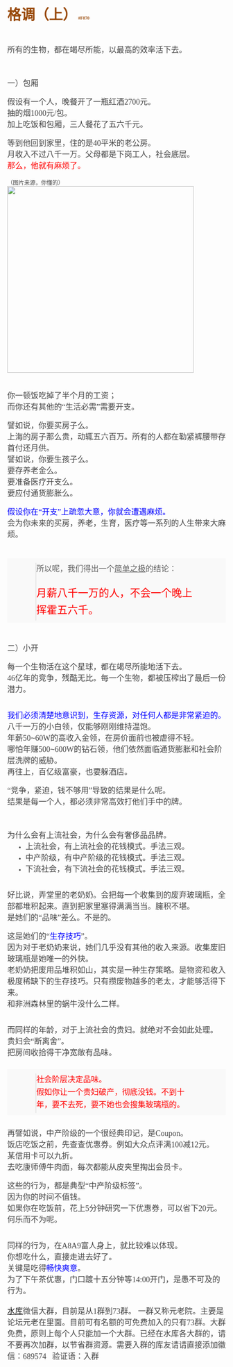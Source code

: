 
<span style="word-wrap: break-word; font-weight: 700; color: rgb(68, 68, 68); font-family: Tahoma, &quot;Microsoft Yahei&quot;, Simsun; font-size: 14px;"><font face="微软雅黑" style="word-wrap: break-word;"><font color="#984807" style="word-wrap: break-word;"><font size="6" style="word-wrap: break-word;">格调（上）</font></font><font color="#984807" style="word-wrap: break-word;">&nbsp;<font size="1" style="word-wrap: break-word;">#F870</font></font></font></span><br style="word-wrap: break-word; color: rgb(68, 68, 68); font-family: Tahoma, &quot;Microsoft Yahei&quot;, Simsun; font-size: 14px;" />
<div align="left" style="word-wrap: break-word; color: rgb(68, 68, 68); font-family: Tahoma, &quot;Microsoft Yahei&quot;, Simsun; font-size: 14px;">
	&nbsp;</div>
<div align="left" style="word-wrap: break-word; color: rgb(68, 68, 68); font-family: Tahoma, &quot;Microsoft Yahei&quot;, Simsun; font-size: 14px;">
	&nbsp;</div>
<div align="left" style="word-wrap: break-word; color: rgb(68, 68, 68); font-family: Tahoma, &quot;Microsoft Yahei&quot;, Simsun; font-size: 14px;">
	<font face="楷体, 楷体_GB2312" style="word-wrap: break-word;"><font size="4" style="word-wrap: break-word;">所有的生物，都在竭尽所能，以最高的效率活下去。</font></font></div>
<br style="word-wrap: break-word; color: rgb(68, 68, 68); font-family: Tahoma, &quot;Microsoft Yahei&quot;, Simsun; font-size: 14px;" />
<br style="word-wrap: break-word; color: rgb(68, 68, 68); font-family: Tahoma, &quot;Microsoft Yahei&quot;, Simsun; font-size: 14px;" />
<br style="word-wrap: break-word; color: rgb(68, 68, 68); font-family: Tahoma, &quot;Microsoft Yahei&quot;, Simsun; font-size: 14px;" />
<div align="left" style="word-wrap: break-word; color: rgb(68, 68, 68); font-family: Tahoma, &quot;Microsoft Yahei&quot;, Simsun; font-size: 14px;">
	<font face="楷体, 楷体_GB2312" style="word-wrap: break-word;"><font size="4" style="word-wrap: break-word;">一）包厢</font></font></div>
<br style="word-wrap: break-word; color: rgb(68, 68, 68); font-family: Tahoma, &quot;Microsoft Yahei&quot;, Simsun; font-size: 14px;" />
<div align="left" style="word-wrap: break-word; color: rgb(68, 68, 68); font-family: Tahoma, &quot;Microsoft Yahei&quot;, Simsun; font-size: 14px;">
	<font face="楷体, 楷体_GB2312" style="word-wrap: break-word;"><font size="4" style="word-wrap: break-word;">假设有一个人，晚餐开了一瓶红酒2700元。</font></font></div>
<div align="left" style="word-wrap: break-word; color: rgb(68, 68, 68); font-family: Tahoma, &quot;Microsoft Yahei&quot;, Simsun; font-size: 14px;">
	<font face="楷体, 楷体_GB2312" style="word-wrap: break-word;"><font size="4" style="word-wrap: break-word;">抽的烟1000元/包。</font></font></div>
<div align="left" style="word-wrap: break-word; color: rgb(68, 68, 68); font-family: Tahoma, &quot;Microsoft Yahei&quot;, Simsun; font-size: 14px;">
	<font face="楷体, 楷体_GB2312" style="word-wrap: break-word;"><font size="4" style="word-wrap: break-word;">加上吃饭和包厢，三人餐花了五六千元。</font></font></div>
<br style="word-wrap: break-word; color: rgb(68, 68, 68); font-family: Tahoma, &quot;Microsoft Yahei&quot;, Simsun; font-size: 14px;" />
<div align="left" style="word-wrap: break-word; color: rgb(68, 68, 68); font-family: Tahoma, &quot;Microsoft Yahei&quot;, Simsun; font-size: 14px;">
	<font face="楷体, 楷体_GB2312" style="word-wrap: break-word;"><font size="4" style="word-wrap: break-word;">等到他回到家里，住的是40平米的老公房。</font></font></div>
<div align="left" style="word-wrap: break-word; color: rgb(68, 68, 68); font-family: Tahoma, &quot;Microsoft Yahei&quot;, Simsun; font-size: 14px;">
	<font face="楷体, 楷体_GB2312" style="word-wrap: break-word;"><font size="4" style="word-wrap: break-word;">月收入不过八千一万。父母都是下岗工人，社会底层。</font></font></div>
<div align="left" style="word-wrap: break-word; color: rgb(68, 68, 68); font-family: Tahoma, &quot;Microsoft Yahei&quot;, Simsun; font-size: 14px;">
	<font face="楷体, 楷体_GB2312" style="word-wrap: break-word;"><font size="4" style="word-wrap: break-word;"><font color="#ff0000" style="word-wrap: break-word;">那么，他就有麻烦了。</font></font></font></div>
<br style="word-wrap: break-word; color: rgb(68, 68, 68); font-family: Tahoma, &quot;Microsoft Yahei&quot;, Simsun; font-size: 14px;" />
<div align="left" style="word-wrap: break-word; color: rgb(68, 68, 68); font-family: Tahoma, &quot;Microsoft Yahei&quot;, Simsun; font-size: 14px;">
	<font face="宋体" style="word-wrap: break-word;"><font size="2" style="word-wrap: break-word;">（图片来源，你懂的）</font></font></div>
<font face="楷体, 楷体_GB2312" style="word-wrap: break-word; color: rgb(68, 68, 68); font-size: 14px;"><font size="4" style="word-wrap: break-word;"><img _load="1" aid="15880" class="zoom" file="http://www.shuikult.net/uploads/allimg/170212/09191421Y-0.png" id="aimg_15880" initialized="true" inpost="1" lazyloaded="true" src="http://www.shuikult.net/uploads/allimg/170212/09191421Y-0.png" style="cursor: pointer; word-wrap: break-word;" width="430" zoomfile="http://www.shuikult.net/uploads/allimg/170212/09191421Y-0.png" />&nbsp;</font></font><br style="word-wrap: break-word;" />
<br style="word-wrap: break-word; color: rgb(68, 68, 68); font-family: Tahoma, &quot;Microsoft Yahei&quot;, Simsun; font-size: 14px;" />
<div align="left" style="word-wrap: break-word; color: rgb(68, 68, 68); font-family: Tahoma, &quot;Microsoft Yahei&quot;, Simsun; font-size: 14px;">
	&nbsp;</div>
<div align="left" style="word-wrap: break-word; color: rgb(68, 68, 68); font-family: Tahoma, &quot;Microsoft Yahei&quot;, Simsun; font-size: 14px;">
	<font face="楷体, 楷体_GB2312" style="word-wrap: break-word;"><font size="4" style="word-wrap: break-word;">你一顿饭吃掉了半个月的工资；</font></font></div>
<div align="left" style="word-wrap: break-word; color: rgb(68, 68, 68); font-family: Tahoma, &quot;Microsoft Yahei&quot;, Simsun; font-size: 14px;">
	<font face="楷体, 楷体_GB2312" style="word-wrap: break-word;"><font size="4" style="word-wrap: break-word;">而你还有其他的&ldquo;生活必需&rdquo;需要开支。</font></font></div>
<br style="word-wrap: break-word; color: rgb(68, 68, 68); font-family: Tahoma, &quot;Microsoft Yahei&quot;, Simsun; font-size: 14px;" />
<div align="left" style="word-wrap: break-word; color: rgb(68, 68, 68); font-family: Tahoma, &quot;Microsoft Yahei&quot;, Simsun; font-size: 14px;">
	<font face="楷体, 楷体_GB2312" style="word-wrap: break-word;"><font size="4" style="word-wrap: break-word;">譬如说，你要买房子么。</font></font></div>
<div align="left" style="word-wrap: break-word; color: rgb(68, 68, 68); font-family: Tahoma, &quot;Microsoft Yahei&quot;, Simsun; font-size: 14px;">
	<font face="楷体, 楷体_GB2312" style="word-wrap: break-word;"><font size="4" style="word-wrap: break-word;">上海的房子那么贵，动辄五六百万。所有的人都在勒紧裤腰带存首付还月供。</font></font></div>
<div align="left" style="word-wrap: break-word; color: rgb(68, 68, 68); font-family: Tahoma, &quot;Microsoft Yahei&quot;, Simsun; font-size: 14px;">
	<font face="楷体, 楷体_GB2312" style="word-wrap: break-word;"><font size="4" style="word-wrap: break-word;">譬如说，你要生孩子么。</font></font></div>
<div align="left" style="word-wrap: break-word; color: rgb(68, 68, 68); font-family: Tahoma, &quot;Microsoft Yahei&quot;, Simsun; font-size: 14px;">
	<font face="楷体, 楷体_GB2312" style="word-wrap: break-word;"><font size="4" style="word-wrap: break-word;">要存养老金么。</font></font></div>
<div align="left" style="word-wrap: break-word; color: rgb(68, 68, 68); font-family: Tahoma, &quot;Microsoft Yahei&quot;, Simsun; font-size: 14px;">
	<font face="楷体, 楷体_GB2312" style="word-wrap: break-word;"><font size="4" style="word-wrap: break-word;">要准备医疗开支么。</font></font></div>
<div align="left" style="word-wrap: break-word; color: rgb(68, 68, 68); font-family: Tahoma, &quot;Microsoft Yahei&quot;, Simsun; font-size: 14px;">
	<font face="楷体, 楷体_GB2312" style="word-wrap: break-word;"><font size="4" style="word-wrap: break-word;">要应付通货膨胀么。</font></font></div>
<br style="word-wrap: break-word; color: rgb(68, 68, 68); font-family: Tahoma, &quot;Microsoft Yahei&quot;, Simsun; font-size: 14px;" />
<div align="left" style="word-wrap: break-word; color: rgb(68, 68, 68); font-family: Tahoma, &quot;Microsoft Yahei&quot;, Simsun; font-size: 14px;">
	<font face="楷体, 楷体_GB2312" style="word-wrap: break-word;"><font size="4" style="word-wrap: break-word;"><font color="#0000ff" style="word-wrap: break-word;">假设你在&ldquo;开支&rdquo;上疏忽大意，你就会遭遇麻烦。</font></font></font></div>
<div align="left" style="word-wrap: break-word; color: rgb(68, 68, 68); font-family: Tahoma, &quot;Microsoft Yahei&quot;, Simsun; font-size: 14px;">
	<font face="楷体, 楷体_GB2312" style="word-wrap: break-word;"><font size="4" style="word-wrap: break-word;">会为你未来的买房，养老，生育，医疗等一系列的人生带来大麻烦。</font></font></div>
<br style="word-wrap: break-word; color: rgb(68, 68, 68); font-family: Tahoma, &quot;Microsoft Yahei&quot;, Simsun; font-size: 14px;" />
<br style="word-wrap: break-word; color: rgb(68, 68, 68); font-family: Tahoma, &quot;Microsoft Yahei&quot;, Simsun; font-size: 14px;" />
<div align="left" style="word-wrap: break-word; color: rgb(68, 68, 68); font-family: Tahoma, &quot;Microsoft Yahei&quot;, Simsun; font-size: 14px;">
	<div class="quote" style="word-wrap: break-word; overflow: hidden; margin: 10px 0px; padding: 10px 10px 5px 65px; background: url(&quot;http://www3.shuiku.net/static/image/common/icon_quote_s.gif&quot;) 20px 6px no-repeat rgb(249, 249, 249); color: rgb(102, 102, 102); zoom: 1;">
		<blockquote style="word-wrap: break-word; display: inline-block; margin: 0px; padding: 0px 65px 5px 0px; background: url(&quot;http://www3.shuiku.net/static/image/common/icon_quote_e.gif&quot;) 100% 100% no-repeat; line-height: 1.6; zoom: 1;">
			<div align="left" style="word-wrap: break-word;">
				<font face="楷体, 楷体_GB2312" style="word-wrap: break-word;"><font size="4" style="word-wrap: break-word;">所以呢，我们得出一个<u style="word-wrap: break-word;">简单之极</u>的结论：</font></font></div>
			<div align="left" style="word-wrap: break-word;">
				&nbsp;</div>
			<div align="left" style="word-wrap: break-word;">
				<font face="微软雅黑" style="word-wrap: break-word;"><font size="5" style="word-wrap: break-word;"><font color="#ff0000" style="word-wrap: break-word;">月薪八千一万的人，不会一个晚上挥霍五六千。</font></font></font></div>
		</blockquote>
	</div>
</div>
<br style="word-wrap: break-word; color: rgb(68, 68, 68); font-family: Tahoma, &quot;Microsoft Yahei&quot;, Simsun; font-size: 14px;" />
<br style="word-wrap: break-word; color: rgb(68, 68, 68); font-family: Tahoma, &quot;Microsoft Yahei&quot;, Simsun; font-size: 14px;" />
<div align="left" style="word-wrap: break-word; color: rgb(68, 68, 68); font-family: Tahoma, &quot;Microsoft Yahei&quot;, Simsun; font-size: 14px;">
	<font face="楷体, 楷体_GB2312" style="word-wrap: break-word;"><font size="4" style="word-wrap: break-word;">二）小开</font></font></div>
<br style="word-wrap: break-word; color: rgb(68, 68, 68); font-family: Tahoma, &quot;Microsoft Yahei&quot;, Simsun; font-size: 14px;" />
<div align="left" style="word-wrap: break-word; color: rgb(68, 68, 68); font-family: Tahoma, &quot;Microsoft Yahei&quot;, Simsun; font-size: 14px;">
	<font face="楷体, 楷体_GB2312" style="word-wrap: break-word;"><font size="4" style="word-wrap: break-word;">每一个生物活在这个星球，都在竭尽所能地活下去。</font></font></div>
<div align="left" style="word-wrap: break-word; color: rgb(68, 68, 68); font-family: Tahoma, &quot;Microsoft Yahei&quot;, Simsun; font-size: 14px;">
	<font face="楷体, 楷体_GB2312" style="word-wrap: break-word;"><font size="4" style="word-wrap: break-word;">46亿年的竞争，残酷无比。每一个生物，都被压榨出了最后一份潜力。</font></font></div>
<br style="word-wrap: break-word; color: rgb(68, 68, 68); font-family: Tahoma, &quot;Microsoft Yahei&quot;, Simsun; font-size: 14px;" />
<br style="word-wrap: break-word; color: rgb(68, 68, 68); font-family: Tahoma, &quot;Microsoft Yahei&quot;, Simsun; font-size: 14px;" />
<div align="left" style="word-wrap: break-word; color: rgb(68, 68, 68); font-family: Tahoma, &quot;Microsoft Yahei&quot;, Simsun; font-size: 14px;">
	<font face="楷体, 楷体_GB2312" style="word-wrap: break-word;"><font size="4" style="word-wrap: break-word;"><font color="#0000ff" style="word-wrap: break-word;">我们必须清楚地意识到，生存资源，对任何人都是非常紧迫的。</font></font></font></div>
<div align="left" style="word-wrap: break-word; color: rgb(68, 68, 68); font-family: Tahoma, &quot;Microsoft Yahei&quot;, Simsun; font-size: 14px;">
	<font face="楷体, 楷体_GB2312" style="word-wrap: break-word;"><font size="4" style="word-wrap: break-word;">八千一万的小白领，仅能够刚刚维持温饱。</font></font></div>
<div align="left" style="word-wrap: break-word; color: rgb(68, 68, 68); font-family: Tahoma, &quot;Microsoft Yahei&quot;, Simsun; font-size: 14px;">
	<font size="4" style="word-wrap: break-word;"><font face="楷体, 楷体_GB2312" style="word-wrap: break-word;">年薪50</font><font face="Arial" style="word-wrap: break-word;">~</font><font face="楷体, 楷体_GB2312" style="word-wrap: break-word;">60W的高收入金领，在房价面前也被虐得不轻。</font></font></div>
<div align="left" style="word-wrap: break-word; color: rgb(68, 68, 68); font-family: Tahoma, &quot;Microsoft Yahei&quot;, Simsun; font-size: 14px;">
	<font size="4" style="word-wrap: break-word;"><font face="楷体, 楷体_GB2312" style="word-wrap: break-word;">哪怕年赚500</font><font face="Arial" style="word-wrap: break-word;">~</font><font face="楷体, 楷体_GB2312" style="word-wrap: break-word;">600W的钻石领，他们依然面临通货膨胀和社会阶层洗牌的威胁。</font></font></div>
<div align="left" style="word-wrap: break-word; color: rgb(68, 68, 68); font-family: Tahoma, &quot;Microsoft Yahei&quot;, Simsun; font-size: 14px;">
	<font face="楷体, 楷体_GB2312" style="word-wrap: break-word;"><font size="4" style="word-wrap: break-word;">再往上，百亿级富豪，也要躲酒店。</font></font></div>
<br style="word-wrap: break-word; color: rgb(68, 68, 68); font-family: Tahoma, &quot;Microsoft Yahei&quot;, Simsun; font-size: 14px;" />
<div align="left" style="word-wrap: break-word; color: rgb(68, 68, 68); font-family: Tahoma, &quot;Microsoft Yahei&quot;, Simsun; font-size: 14px;">
	<font face="楷体, 楷体_GB2312" style="word-wrap: break-word;"><font size="4" style="word-wrap: break-word;">&ldquo;竞争，紧迫，钱不够用&rdquo;导致的结果是什么呢。</font></font></div>
<div align="left" style="word-wrap: break-word; color: rgb(68, 68, 68); font-family: Tahoma, &quot;Microsoft Yahei&quot;, Simsun; font-size: 14px;">
	<font face="楷体, 楷体_GB2312" style="word-wrap: break-word;"><font size="4" style="word-wrap: break-word;">结果是每一个人，都必须非常高效打他们手中的牌。</font></font></div>
<br style="word-wrap: break-word; color: rgb(68, 68, 68); font-family: Tahoma, &quot;Microsoft Yahei&quot;, Simsun; font-size: 14px;" />
<br style="word-wrap: break-word; color: rgb(68, 68, 68); font-family: Tahoma, &quot;Microsoft Yahei&quot;, Simsun; font-size: 14px;" />
<br style="word-wrap: break-word; color: rgb(68, 68, 68); font-family: Tahoma, &quot;Microsoft Yahei&quot;, Simsun; font-size: 14px;" />
<div align="left" style="word-wrap: break-word; color: rgb(68, 68, 68); font-family: Tahoma, &quot;Microsoft Yahei&quot;, Simsun; font-size: 14px;">
	<font face="楷体, 楷体_GB2312" style="word-wrap: break-word;"><font size="4" style="word-wrap: break-word;">为什么会有上流社会，为什么会有奢侈品品牌。</font></font></div>
<div align="left" style="word-wrap: break-word; color: rgb(68, 68, 68); font-family: Tahoma, &quot;Microsoft Yahei&quot;, Simsun; font-size: 14px;">
	<ul style="padding-right: 0px; padding-left: 0px; word-wrap: break-word; margin: 0px 0px 0px 14px;">
		<li style="word-wrap: break-word; margin: 0px 0px 0px 2em; padding: 0px; list-style: disc;">
			<font face="楷体, 楷体_GB2312" style="word-wrap: break-word;"><font size="4" style="word-wrap: break-word;">上流社会，有上流社会的花钱模式。手法三观。</font></font></li>
		<li style="word-wrap: break-word; margin: 0px 0px 0px 2em; padding: 0px; list-style: disc;">
			<font face="楷体, 楷体_GB2312" style="word-wrap: break-word;"><font size="4" style="word-wrap: break-word;">中产阶级，有中产阶级的花钱模式。手法三观。</font></font></li>
		<li style="word-wrap: break-word; margin: 0px 0px 0px 2em; padding: 0px; list-style: disc;">
			<font face="楷体, 楷体_GB2312" style="word-wrap: break-word;"><font size="4" style="word-wrap: break-word;">下流社会，有下流社会的花钱模式。手法三观。</font></font></li>
	</ul>
</div>
<br style="word-wrap: break-word; color: rgb(68, 68, 68); font-family: Tahoma, &quot;Microsoft Yahei&quot;, Simsun; font-size: 14px;" />
<br style="word-wrap: break-word; color: rgb(68, 68, 68); font-family: Tahoma, &quot;Microsoft Yahei&quot;, Simsun; font-size: 14px;" />
<div align="left" style="word-wrap: break-word; color: rgb(68, 68, 68); font-family: Tahoma, &quot;Microsoft Yahei&quot;, Simsun; font-size: 14px;">
	<font face="楷体, 楷体_GB2312" style="word-wrap: break-word;"><font size="4" style="word-wrap: break-word;">好比说，弄堂里的老奶奶。会把每一个收集到的废弃玻璃瓶，全部都堆积起来。直到把家里塞得满满当当。臃积不堪。</font></font></div>
<div align="left" style="word-wrap: break-word; color: rgb(68, 68, 68); font-family: Tahoma, &quot;Microsoft Yahei&quot;, Simsun; font-size: 14px;">
	<font face="楷体, 楷体_GB2312" style="word-wrap: break-word;"><font size="4" style="word-wrap: break-word;">是她们的&ldquo;品味&rdquo;差么。不是的。</font></font></div>
<br style="word-wrap: break-word; color: rgb(68, 68, 68); font-family: Tahoma, &quot;Microsoft Yahei&quot;, Simsun; font-size: 14px;" />
<div align="left" style="word-wrap: break-word; color: rgb(68, 68, 68); font-family: Tahoma, &quot;Microsoft Yahei&quot;, Simsun; font-size: 14px;">
	<font face="楷体, 楷体_GB2312" style="word-wrap: break-word;"><font size="4" style="word-wrap: break-word;">这是她们的&ldquo;<font color="#0000ff" style="word-wrap: break-word;">生存技巧</font>&rdquo;。</font></font></div>
<div align="left" style="word-wrap: break-word; color: rgb(68, 68, 68); font-family: Tahoma, &quot;Microsoft Yahei&quot;, Simsun; font-size: 14px;">
	<font face="楷体, 楷体_GB2312" style="word-wrap: break-word;"><font size="4" style="word-wrap: break-word;">因为对于老奶奶来说，她们几乎没有其他的收入来源。收集废旧玻璃瓶是她唯一的外快。</font></font></div>
<div align="left" style="word-wrap: break-word; color: rgb(68, 68, 68); font-family: Tahoma, &quot;Microsoft Yahei&quot;, Simsun; font-size: 14px;">
	<font face="楷体, 楷体_GB2312" style="word-wrap: break-word;"><font size="4" style="word-wrap: break-word;">老奶奶把废用品堆积如山，其实是一种生存策略。是物资和收入极度稀缺下的生存技巧。只有攒废物越多的老太，才能够活得下来。</font></font></div>
<div align="left" style="word-wrap: break-word; color: rgb(68, 68, 68); font-family: Tahoma, &quot;Microsoft Yahei&quot;, Simsun; font-size: 14px;">
	<font face="楷体, 楷体_GB2312" style="word-wrap: break-word;"><font size="4" style="word-wrap: break-word;">和非洲森林里的蜗牛没什么二样。</font></font></div>
<br style="word-wrap: break-word; color: rgb(68, 68, 68); font-family: Tahoma, &quot;Microsoft Yahei&quot;, Simsun; font-size: 14px;" />
<br style="word-wrap: break-word; color: rgb(68, 68, 68); font-family: Tahoma, &quot;Microsoft Yahei&quot;, Simsun; font-size: 14px;" />
<div align="left" style="word-wrap: break-word; color: rgb(68, 68, 68); font-family: Tahoma, &quot;Microsoft Yahei&quot;, Simsun; font-size: 14px;">
	<font face="楷体, 楷体_GB2312" style="word-wrap: break-word;"><font size="4" style="word-wrap: break-word;">而同样的年龄，对于上流社会的贵妇。就绝对不会如此处理。</font></font></div>
<div align="left" style="word-wrap: break-word; color: rgb(68, 68, 68); font-family: Tahoma, &quot;Microsoft Yahei&quot;, Simsun; font-size: 14px;">
	<font face="楷体, 楷体_GB2312" style="word-wrap: break-word;"><font size="4" style="word-wrap: break-word;">贵妇会&ldquo;断离舍&rdquo;。</font></font></div>
<div align="left" style="word-wrap: break-word; color: rgb(68, 68, 68); font-family: Tahoma, &quot;Microsoft Yahei&quot;, Simsun; font-size: 14px;">
	<font face="楷体, 楷体_GB2312" style="word-wrap: break-word;"><font size="4" style="word-wrap: break-word;">把房间收拾得干净宽敞有品味。</font></font></div>
<br style="word-wrap: break-word; color: rgb(68, 68, 68); font-family: Tahoma, &quot;Microsoft Yahei&quot;, Simsun; font-size: 14px;" />
<div align="left" style="word-wrap: break-word; color: rgb(68, 68, 68); font-family: Tahoma, &quot;Microsoft Yahei&quot;, Simsun; font-size: 14px;">
	<div class="quote" style="word-wrap: break-word; overflow: hidden; margin: 10px 0px; padding: 10px 10px 5px 65px; background: url(&quot;http://www3.shuiku.net/static/image/common/icon_quote_s.gif&quot;) 20px 6px no-repeat rgb(249, 249, 249); color: rgb(102, 102, 102); zoom: 1;">
		<blockquote style="word-wrap: break-word; display: inline-block; margin: 0px; padding: 0px 65px 5px 0px; background: url(&quot;http://www3.shuiku.net/static/image/common/icon_quote_e.gif&quot;) 100% 100% no-repeat; line-height: 1.6; zoom: 1;">
			<div align="left" style="word-wrap: break-word;">
				<font face="楷体, 楷体_GB2312" style="word-wrap: break-word;"><font size="4" style="word-wrap: break-word;"><font color="#ff0000" style="word-wrap: break-word;">社会阶层决定品味。</font></font></font></div>
			<div align="left" style="word-wrap: break-word;">
				<font face="楷体, 楷体_GB2312" style="word-wrap: break-word;"><font size="4" style="word-wrap: break-word;"><font color="#ff0000" style="word-wrap: break-word;">假如你让一个贵妇破产，彻底没钱。不到十年，要不去死，要不她也会搜集玻璃瓶的。</font></font></font></div>
		</blockquote>
	</div>
</div>
<br style="word-wrap: break-word; color: rgb(68, 68, 68); font-family: Tahoma, &quot;Microsoft Yahei&quot;, Simsun; font-size: 14px;" />
<div align="left" style="word-wrap: break-word; color: rgb(68, 68, 68); font-family: Tahoma, &quot;Microsoft Yahei&quot;, Simsun; font-size: 14px;">
	<font face="楷体, 楷体_GB2312" style="word-wrap: break-word;"><font size="4" style="word-wrap: break-word;">再譬如说，中产阶级的一个很经典印记，是Coupon。</font></font></div>
<div align="left" style="word-wrap: break-word; color: rgb(68, 68, 68); font-family: Tahoma, &quot;Microsoft Yahei&quot;, Simsun; font-size: 14px;">
	<font face="楷体, 楷体_GB2312" style="word-wrap: break-word;"><font size="4" style="word-wrap: break-word;">饭店吃饭之前，先查查优惠券。例如大众点评满100减12元。</font></font></div>
<div align="left" style="word-wrap: break-word; color: rgb(68, 68, 68); font-family: Tahoma, &quot;Microsoft Yahei&quot;, Simsun; font-size: 14px;">
	<font face="楷体, 楷体_GB2312" style="word-wrap: break-word;"><font size="4" style="word-wrap: break-word;">某信用卡可以九折。</font></font></div>
<div align="left" style="word-wrap: break-word; color: rgb(68, 68, 68); font-family: Tahoma, &quot;Microsoft Yahei&quot;, Simsun; font-size: 14px;">
	<font face="楷体, 楷体_GB2312" style="word-wrap: break-word;"><font size="4" style="word-wrap: break-word;">去吃康师傅牛肉面，每次都能从皮夹里掏出会员卡。</font></font></div>
<br style="word-wrap: break-word; color: rgb(68, 68, 68); font-family: Tahoma, &quot;Microsoft Yahei&quot;, Simsun; font-size: 14px;" />
<div align="left" style="word-wrap: break-word; color: rgb(68, 68, 68); font-family: Tahoma, &quot;Microsoft Yahei&quot;, Simsun; font-size: 14px;">
	<font face="楷体, 楷体_GB2312" style="word-wrap: break-word;"><font size="4" style="word-wrap: break-word;">这些的行为，都是典型&ldquo;中产阶级标签&rdquo;。</font></font></div>
<div align="left" style="word-wrap: break-word; color: rgb(68, 68, 68); font-family: Tahoma, &quot;Microsoft Yahei&quot;, Simsun; font-size: 14px;">
	<font face="楷体, 楷体_GB2312" style="word-wrap: break-word;"><font size="4" style="word-wrap: break-word;">因为你的时间不值钱。</font></font></div>
<div align="left" style="word-wrap: break-word; color: rgb(68, 68, 68); font-family: Tahoma, &quot;Microsoft Yahei&quot;, Simsun; font-size: 14px;">
	<font face="楷体, 楷体_GB2312" style="word-wrap: break-word;"><font size="4" style="word-wrap: break-word;">如果你在吃饭前，花上5分钟研究一下优惠券，可以省下20元。何乐而不为呢。</font></font></div>
<br style="word-wrap: break-word; color: rgb(68, 68, 68); font-family: Tahoma, &quot;Microsoft Yahei&quot;, Simsun; font-size: 14px;" />
<br style="word-wrap: break-word; color: rgb(68, 68, 68); font-family: Tahoma, &quot;Microsoft Yahei&quot;, Simsun; font-size: 14px;" />
<div align="left" style="word-wrap: break-word; color: rgb(68, 68, 68); font-family: Tahoma, &quot;Microsoft Yahei&quot;, Simsun; font-size: 14px;">
	<font face="楷体, 楷体_GB2312" style="word-wrap: break-word;"><font size="4" style="word-wrap: break-word;">同样的行为，在A8A9富人身上，就比较难以体现。</font></font></div>
<div align="left" style="word-wrap: break-word; color: rgb(68, 68, 68); font-family: Tahoma, &quot;Microsoft Yahei&quot;, Simsun; font-size: 14px;">
	<font face="楷体, 楷体_GB2312" style="word-wrap: break-word;"><font size="4" style="word-wrap: break-word;">你想吃什么，直接走进去好了。</font></font></div>
<div align="left" style="word-wrap: break-word; color: rgb(68, 68, 68); font-family: Tahoma, &quot;Microsoft Yahei&quot;, Simsun; font-size: 14px;">
	<font face="楷体, 楷体_GB2312" style="word-wrap: break-word;"><font size="4" style="word-wrap: break-word;">关键是吃得<font color="#0000ff" style="word-wrap: break-word;">畅快爽意</font>。</font></font></div>
<div align="left" style="word-wrap: break-word; color: rgb(68, 68, 68); font-family: Tahoma, &quot;Microsoft Yahei&quot;, Simsun; font-size: 14px;">
	<font face="楷体, 楷体_GB2312" style="word-wrap: break-word;"><font size="4" style="word-wrap: break-word;">为了下午茶优惠，门口踱十五分钟等14:00开门，是愚不可及的行为。<br />
	<br />
	<a href='http://www.shuikult.net/' target='_blank'><u>水库</u></a>微信大群，目前是从1群到73群。 一群又称元老院。主要是论坛元老在里面。目前可有名额的可免费加入的只有73群。大群免费，原则上每个人只能加一个大群。已经在水库各大群的，请不要再次加群，以节省群资源。需要入群的库友请请直接添加徽信：689574&nbsp;&nbsp;&nbsp;验证语：入群</font></font></div>

          